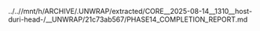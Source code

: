 ../..//mnt/h/ARCHIVE/.UNWRAP/extracted/CORE__2025-08-14__1310__host-duri-head-/__UNWRAP/21c73ab567/PHASE14_COMPLETION_REPORT.md